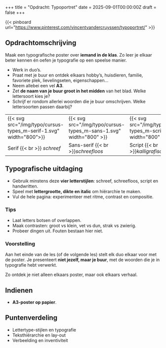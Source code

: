 +++
title = "Opdracht: Typoportret"
date = 2025-09-01T00:00:00Z
draft = false
+++

{{< pinboard url="https://www.pinterest.com/vincentvandercruyssen/typoportret/" >}}

## Opdrachtomschrijving

Maak een typografische poster over **iemand in de klas**. Zo leer je elkaar beter kennen én oefen je typografie op een speelse manier.

- Werk in duo’s.
- Praat met je buur en ontdek elkaars hobby’s, huisdieren, familie, favoriete plek, lievelingseten, eigenschappen...
- Neem allebei een vel **A3**.
- Zet **de naam van je buur groot in het midden** van het blad. Welke lettersoort kies je?
- Schrijf er rondom allerlei woorden die je buur omschrijven. Welke lettersoorten passen daarbij?

|   |   |   |   |
|---|---|---|---|
|{{< svg src="/img/typo/cursus-types_m-serif-1.svg" width="800">}}|{{< svg src="/img/typo/cursus-types_m-sans-1.svg" width="800" >}}|{{< svg src="/img/typo/cursus-types_m-script-1.svg" width="800" >}}|{{< svg src="/img/typo/cursus-types_m-handwritten-1.svg" width="800" >}}|
|Serif {{< br >}} *schreef*|Sans-serif {{< br >}}*schreefloos*|Script {{< br >}}*kalligrafisch*|Handwritten {{< br >}}*handgeschreven*|

## Typografische uitdaging

- Gebruik minstens deze **vier letterstijlen**: schreef, schreefloos, script en handwritten.
- Speel met **lettergrootte, dikte en italic** om hiërarchie te maken.
- Vul de hele pagina: experimenteer met ritme, contrast en compositie.

### Tips

- Laat letters botsen of overlappen.
- Maak contrasten: groot vs klein, vet vs dun, strak vs zwierig.
- Probeer dingen uit. Fouten bestaan hier niet.  

### Voorstelling

Aan het einde van de les (of de volgende les) stelt elk duo elkaar voor met de poster.
Je presenteert **niet jezelf, maar je buur**, met de woorden die je in typografie hebt verwerkt.

Zo ontdek je niet alleen elkaars poster, maar ook elkaars verhaal.  

## Indienen

- **A3-poster op papier**.

## Puntenverdeling

- Lettertype-stijlen en typografie
- Teksthiërarchie en lay-out
- Verbeelding en inventiviteit 